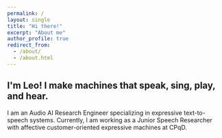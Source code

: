 ```yaml
---
permalink: /
layout: single
title: "Hi there!"
excerpt: "About me"
author_profile: true
redirect_from: 
  - /about/
  - /about.html
---
```


## I'm Leo! I make machines that speak, sing, play, and hear.

I am an Audio AI Research Engineer specializing in expressive text-to-speech systems. Currently, I am working as a Junior Speech Researcher with affective customer-oriented expressive machines at CPqD.
